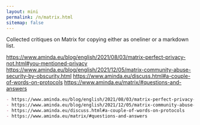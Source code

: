 ```yaml
---
layout: mini
permalink: /n/matrix.html
sitemap: false
---
```


Collected critiques on Matrix for copying either as oneliner or a markdown list.

https://www.aminda.eu/blog/english/2021/08/03/matrix-perfect-privacy-not.html#you-mentioned-privacy https://www.aminda.eu/blog/english/2021/12/05/matrix-community-abuse-security-by-obscurity.html https://www.aminda.eu/discuss.html#a-couple-of-words-on-protocols https://www.aminda.eu/matrix/#questions-and-answers

```markdown
- https://www.aminda.eu/blog/english/2021/08/03/matrix-perfect-privacy-not.html#you-mentioned-privacy
- https://www.aminda.eu/blog/english/2021/12/05/matrix-community-abuse-security-by-obscurity.html
- https://www.aminda.eu/discuss.html#a-couple-of-words-on-protocols
- https://www.aminda.eu/matrix/#questions-and-answers
```
